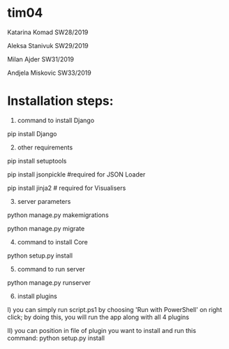 # tim04

Katarina Komad SW28/2019

Aleksa Stanivuk SW29/2019

Milan Ajder SW31/2019

Andjela Miskovic SW33/2019

# Installation steps:

1. command to install Django

pip install Django 

2. other requirements

pip install setuptools 

pip install jsonpickle #required for JSON Loader

pip install jinja2 # required for Visualisers

3. server parameters

python manage.py makemigrations

python manage.py migrate

4. command to install Core

python setup.py install

5. command to run server

python manage.py runserver

6. install plugins

 I) you can simply run script.ps1 by choosing 'Run with PowerShell' on right click;
	by doing this, you will run the app along with all 4 plugins 
	
II) you can position in file of plugin you want to install and run this command:
	python setup.py install